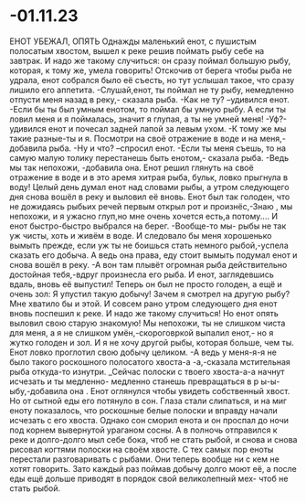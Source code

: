# -01.11.23
ЕНОТ УБЕЖАЛ, ОПЯТЬ 
Однажды маленький енот, с пушистым полосатым хвостом, вышел к реке решив поймать рыбу себе на завтрак. И надо же такому случиться: он сразу поймал большую рыбу, которая, к тому же, умела говорить!
Отскочив от берега чтобы рыба не удрала, енот собрался было её съесть, но тут услышал такое, что сразу лишило его аппетита.
-Слушай,енот, ты поймал не ту рыбу, немедленно отпусти меня назад в реку,- сказала рыба.
-Как не ту? –удивился енот.
-Если бы ты был умным енотом, то поймал бы умную рыбу. А если ты ловил меня и я поймалась, значит я глупая, а ты не умней меня!
-Уф?-удивился енот и почесал задней лапой за левым ухом.
-К тому же мы такие разные-ты и я. Посмотри на своё отражение в воде и на меня,- добавила рыба.
-Ну и что? –спросил енот.
-Если ты меня съешь, то на самую малую толику перестанешь быть енотом,- сказала рыба.
-Ведь мы так непохожи, -добавила она.
Енот решил глянуть на своё отражение в воде и в это аремя хитрая рыба, бульк, ловко прыгнула в воду!
Целый день думал енот над словами рыбы, а утром следующего дня снова вошёл в реку и выловил её вновь. Енот был так голоден, что не дожидаясь рыбьих речей первым открыл рот и произнёс,-Знаю , мы непохожи, и я ужасно глуп,но мне очень хочется есть,а потому.... И енот быстро-быстро выбрался на берег.
-Вообще-то мы- рыбы не так уж чисты, хоть и живём в воде. И следовало бы меня хорошенько вымыть прежде, если уж ты не боишься стать немного рыбой,-успела сказать его добыча.
А ведь она права, еду стоит вымыть подумал енот и снова вошёл в реку.
-А вон там плывёт огромная рыба действительно достойная тебя,-вдруг произнесла его рыба.
И енот, заглядевшись вдаль, вновь её выпустил!
Теперь он был не просто голоден, а ещё и очень зол: Я упустил такую добычу! Зачем я смотрел на другую рыбу? Мне хватило бы и этой. И совсем рано утром следующего дня енот вновь поспешил к реке.
И надо же такому случиться! Но енот опять выловил свою старую знакомую!
Мы непохожи, ты не слишком чиста для меня, а я не слишком умён,-скороговркой выпалил енот,- но я жутко голоден и зол. И я не хочу другой рыбы, которая больше, чем ты. Енот ловко проглотил свою добычу целиком.
-А ведь у меня-я-я не было такого роскошного полосатого хвоста-а -а,-сказала мстительная рыба откуда-то изнутри.
_Сейчас полоски с твоего хвоста-а-а начнут исчезать и ты медленно- медленно станешь превращаться в р ы-ы-ыбу,-добавила она . Енот оглянулся чтобы увидеть собственный хвост. Но от сытной еды его потянуло в сон. Глаза стали слипаться, и на миг еноту показалось, что роскошные белые полоски и вправду начали исчезать с его хвоста. Однако сон сморил енота и он проспал до ночи под корнем вывернутой ураганом сосны. А в полночь отправился к реке и долго-долго мыл себе бока, чтоб не стать рыбой, и снова и снова рисовал когтями полоски на своём хвосте.
С тех самых пор еноты перестали разговаривать с рыбами. Они теперь вообще ни с кем не хотят говорить. Зато каждый раз поймав добычу долго моют её, а после еды ещё дольше приводят в порядок свой великолепный мех- чтоб не стать рыбой.
